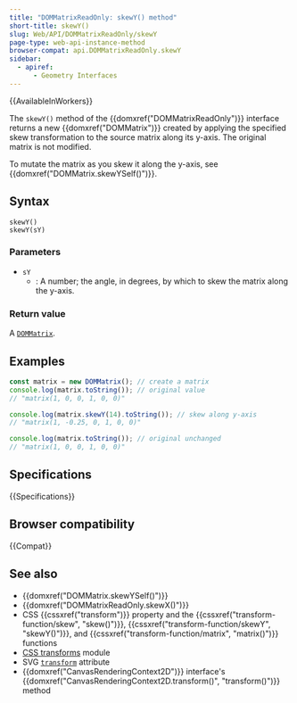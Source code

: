 ```yaml
---
title: "DOMMatrixReadOnly: skewY() method"
short-title: skewY()
slug: Web/API/DOMMatrixReadOnly/skewY
page-type: web-api-instance-method
browser-compat: api.DOMMatrixReadOnly.skewY
sidebar:
  - apiref:
      - Geometry Interfaces
---
```


{{AvailableInWorkers}}

The `skewY()` method of the {{domxref("DOMMatrixReadOnly")}} interface returns a new {{domxref("DOMMatrix")}} created by applying the specified skew transformation to the source matrix along its y-axis. The original matrix is not modified.

To mutate the matrix as you skew it along the y-axis, see {{domxref("DOMMatrix.skewYSelf()")}}.

## Syntax

```js-nolint
skewY()
skewY(sY)
```

### Parameters

- `sY`
  - : A number; the angle, in degrees, by which to skew the matrix along the y-axis.

### Return value

A [`DOMMatrix`](/en-US/docs/Web/API/DOMMatrix).

## Examples

```js
const matrix = new DOMMatrix(); // create a matrix
console.log(matrix.toString()); // original value
// "matrix(1, 0, 0, 1, 0, 0)"

console.log(matrix.skewY(14).toString()); // skew along y-axis
// "matrix(1, -0.25, 0, 1, 0, 0)"

console.log(matrix.toString()); // original unchanged
// "matrix(1, 0, 0, 1, 0, 0)"
```

## Specifications

{{Specifications}}

## Browser compatibility

{{Compat}}

## See also

- {{domxref("DOMMatrix.skewYSelf()")}}
- {{domxref("DOMMatrixReadOnly.skewX()")}}
- CSS {{cssxref("transform")}} property and the {{cssxref("transform-function/skew", "skew()")}}, {{cssxref("transform-function/skewY", "skewY()")}}, and {{cssxref("transform-function/matrix", "matrix()")}} functions
- [CSS transforms](/en-US/docs/Web/CSS/CSS_transforms) module
- SVG [`transform`](/en-US/docs/Web/SVG/Reference/Attribute/transform) attribute
- {{domxref("CanvasRenderingContext2D")}} interface's {{domxref("CanvasRenderingContext2D.transform()", "transform()")}} method
